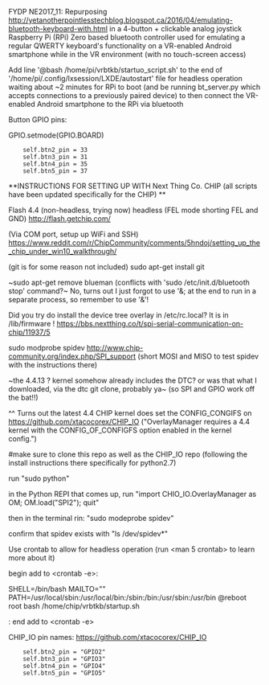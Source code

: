 FYDP NE2017_11: Repurposing http://yetanotherpointlesstechblog.blogspot.ca/2016/04/emulating-bluetooth-keyboard-with.html in a 4-button + clickable analog joystick Raspberry Pi (RPi) Zero based bluetooth controller used for emulating a regular QWERTY keyboard's functionality on a VR-enabled Android smartphone while in the VR environment (with no touch-screen access)

Add line '@bash /home/pi/vrbtkb/startuo_script.sh' to the end of '/home/pi/.config/lxsession/LXDE/autostart' file for headless operation waiting about ~2 minutes for RPi to boot (and be running bt_server.py which accepts connections to a previously paired device) to then connect the VR-enabled Android smartphone to the RPi via bluetooth

 Button GPIO pins:

GPIO.setmode(GPIO.BOARD)

		self.btn2_pin = 33
		self.btn3_pin = 31
		self.btn4_pin = 35
		self.btn5_pin = 37

**INSTRUCTIONS FOR SETTING UP WITH Next Thing Co. CHIP (all scripts have been updated specifically for the CHIP) **

Flash 4.4 (non-headless, trying now) headless (FEL mode shorting FEL and GND) http://flash.getchip.com/

(Via COM port, setup up WiFi and SSH) https://www.reddit.com/r/ChipCommunity/comments/5hndoj/setting_up_the_chip_under_win10_walkthrough/

(git is for some reason not included)
sudo apt-get install git

~sudo apt-get remove blueman (conflicts with 'sudo /etc/init.d/bluetooth stop' command?~ No, turns out I just forgot to use '&; at the end to run in a separate process, so remember to use '&'!

Did you try do install the device tree overlay in /etc/rc.local? It is in /lib/firmware !
https://bbs.nextthing.co/t/spi-serial-communication-on-chip/11937/5

sudo modprobe spidev  http://www.chip-community.org/index.php/SPI_support
(short MOSI and MISO to test spidev with the instructions there)

~the 4.4.13 ? kernel somehow already includes the DTC? or was that what I downloaded, via the dtc git clone, probably ya~ (so SPI and GPIO work off the bat!!)

^^ Turns out the latest 4.4 CHIP kernel does set the CONFIG_CONGIFS on https://github.com/xtacocorex/CHIP_IO
("OverlayManager requires a 4.4 kernel with the CONFIG_OF_CONFIGFS option enabled in the kernel config.")

#make sure to clone this repo as well as the CHIP_IO repo (following the install instructions there specifically for python2.7)

run "sudo python"

in the Python REPI that comes up, run "import CHIO_IO.OverlayManager as OM; OM.load("SPI2"); quit"
	
then in the terminal rin: "sudo modeprobe spidev"

confirm that spidev exists with "ls /dev/spidev*"

Use crontab to allow for headless operation (run <man 5 crontab> to learn more about it)

begin add to <crontab -e>:

SHELL=/bin/bash
MAILTO=""
PATH=/usr/local/sbin:/usr/local/bin:/sbin:/bin:/usr/sbin:/usr/bin
@reboot root bash /home/chip/vrbtkb/startup.sh

: end add to <crontab -e>

CHIP_IO pin names: https://github.com/xtacocorex/CHIP_IO

		self.btn2_pin = "GPIO2"
		self.btn3_pin = "GPIO3"
		self.btn4_pin = "GPIO4"
		self.btn5_pin = "GPIO5"
